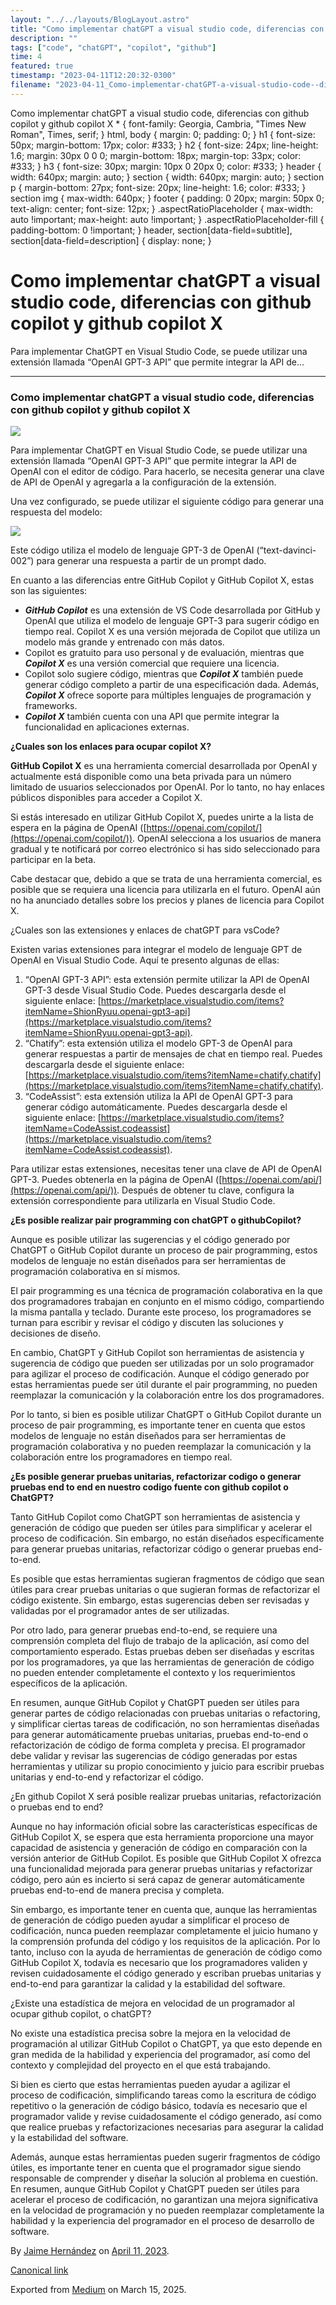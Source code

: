 ```yaml
---
layout: "../../layouts/BlogLayout.astro"
title: "Como implementar chatGPT a visual studio code, diferencias con github copilot y github copilot"
description: ""
tags: ["code", "chatGPT", "copilot", "github"]
time: 4
featured: true
timestamp: "2023-04-11T12:20:32-0300"
filename: "2023-04-11_Como-implementar-chatGPT-a-visual-studio-code--diferencias-con-github-copilot-y-github-copilot-X-62e20fd8cf88"
---
```


Como implementar chatGPT a visual studio code, diferencias con github copilot y github copilot X \* { font-family: Georgia, Cambria, "Times New Roman", Times, serif; } html, body { margin: 0; padding: 0; } h1 { font-size: 50px; margin-bottom: 17px; color: #333; } h2 { font-size: 24px; line-height: 1.6; margin: 30px 0 0 0; margin-bottom: 18px; margin-top: 33px; color: #333; } h3 { font-size: 30px; margin: 10px 0 20px 0; color: #333; } header { width: 640px; margin: auto; } section { width: 640px; margin: auto; } section p { margin-bottom: 27px; font-size: 20px; line-height: 1.6; color: #333; } section img { max-width: 640px; } footer { padding: 0 20px; margin: 50px 0; text-align: center; font-size: 12px; } .aspectRatioPlaceholder { max-width: auto !important; max-height: auto !important; } .aspectRatioPlaceholder-fill { padding-bottom: 0 !important; } header, section\[data-field=subtitle\], section\[data-field=description\] { display: none; }

Como implementar chatGPT a visual studio code, diferencias con github copilot y github copilot X
================================================================================================

Para implementar ChatGPT en Visual Studio Code, se puede utilizar una extensión llamada “OpenAI GPT-3 API” que permite integrar la API de…

* * *

### Como implementar chatGPT a visual studio code, diferencias con github copilot y github copilot X

![](https://cdn-images-1.medium.com/max/800/1*dPmQfysv15HIypSWCBAJfw.png)

Para implementar ChatGPT en Visual Studio Code, se puede utilizar una extensión llamada “OpenAI GPT-3 API” que permite integrar la API de OpenAI con el editor de código. Para hacerlo, se necesita generar una clave de API de OpenAI y agregarla a la configuración de la extensión.

Una vez configurado, se puede utilizar el siguiente código para generar una respuesta del modelo:

![](https://cdn-images-1.medium.com/max/800/1*vBTHZUIyqvF1XHLPOIVARg.png)

Este código utiliza el modelo de lenguaje GPT-3 de OpenAI (“text-davinci-002”) para generar una respuesta a partir de un prompt dado.

En cuanto a las diferencias entre GitHub Copilot y GitHub Copilot X, estas son las siguientes:

*   **_GitHub Copilot_** es una extensión de VS Code desarrollada por GitHub y OpenAI que utiliza el modelo de lenguaje GPT-3 para sugerir código en tiempo real. Copilot X es una versión mejorada de Copilot que utiliza un modelo más grande y entrenado con más datos.
*   Copilot es gratuito para uso personal y de evaluación, mientras que **_Copilot X_** es una versión comercial que requiere una licencia.
*   Copilot solo sugiere código, mientras que **_Copilot X_** también puede generar código completo a partir de una especificación dada. Además, **_Copilot X_** ofrece soporte para múltiples lenguajes de programación y frameworks.
*   **_Copilot X_** también cuenta con una API que permite integrar la funcionalidad en aplicaciones externas.

**¿Cuales son los enlaces para ocupar copilot X?**

**GitHub Copilot X** es una herramienta comercial desarrollada por OpenAI y actualmente está disponible como una beta privada para un número limitado de usuarios seleccionados por OpenAI. Por lo tanto, no hay enlaces públicos disponibles para acceder a Copilot X.

Si estás interesado en utilizar GitHub Copilot X, puedes unirte a la lista de espera en la página de OpenAI ([https://openai.com/copilot/](https://openai.com/copilot/)). OpenAI selecciona a los usuarios de manera gradual y te notificará por correo electrónico si has sido seleccionado para participar en la beta.

Cabe destacar que, debido a que se trata de una herramienta comercial, es posible que se requiera una licencia para utilizarla en el futuro. OpenAI aún no ha anunciado detalles sobre los precios y planes de licencia para Copilot X.

¿Cuales son las extensiones y enlaces de chatGPT para vsCode?

Existen varias extensiones para integrar el modelo de lenguaje GPT de OpenAI en Visual Studio Code. Aquí te presento algunas de ellas:

1.  “OpenAI GPT-3 API”: esta extensión permite utilizar la API de OpenAI GPT-3 desde Visual Studio Code. Puedes descargarla desde el siguiente enlace: [https://marketplace.visualstudio.com/items?itemName=ShionRyuu.openai-gpt3-api](https://marketplace.visualstudio.com/items?itemName=ShionRyuu.openai-gpt3-api).
2.  “Chatify”: esta extensión utiliza el modelo GPT-3 de OpenAI para generar respuestas a partir de mensajes de chat en tiempo real. Puedes descargarla desde el siguiente enlace: [https://marketplace.visualstudio.com/items?itemName=chatify.chatify](https://marketplace.visualstudio.com/items?itemName=chatify.chatify).
3.  “CodeAssist”: esta extensión utiliza la API de OpenAI GPT-3 para generar código automáticamente. Puedes descargarla desde el siguiente enlace: [https://marketplace.visualstudio.com/items?itemName=CodeAssist.codeassist](https://marketplace.visualstudio.com/items?itemName=CodeAssist.codeassist).

Para utilizar estas extensiones, necesitas tener una clave de API de OpenAI GPT-3. Puedes obtenerla en la página de OpenAI ([https://openai.com/api/](https://openai.com/api/)). Después de obtener tu clave, configura la extensión correspondiente para utilizarla en Visual Studio Code.

**¿Es posible realizar pair programming con chatGPT o githubCopilot?**

Aunque es posible utilizar las sugerencias y el código generado por ChatGPT o GitHub Copilot durante un proceso de pair programming, estos modelos de lenguaje no están diseñados para ser herramientas de programación colaborativa en sí mismos.

El pair programming es una técnica de programación colaborativa en la que dos programadores trabajan en conjunto en el mismo código, compartiendo la misma pantalla y teclado. Durante este proceso, los programadores se turnan para escribir y revisar el código y discuten las soluciones y decisiones de diseño.

En cambio, ChatGPT y GitHub Copilot son herramientas de asistencia y sugerencia de código que pueden ser utilizadas por un solo programador para agilizar el proceso de codificación. Aunque el código generado por estas herramientas puede ser útil durante el pair programming, no pueden reemplazar la comunicación y la colaboración entre los dos programadores.

Por lo tanto, si bien es posible utilizar ChatGPT o GitHub Copilot durante un proceso de pair programming, es importante tener en cuenta que estos modelos de lenguaje no están diseñados para ser herramientas de programación colaborativa y no pueden reemplazar la comunicación y la colaboración entre los programadores en tiempo real.

**¿Es posible generar pruebas unitarias, refactorizar codigo o generar pruebas end to end en nuestro codigo fuente con github copilot o ChatGPT?**

Tanto GitHub Copilot como ChatGPT son herramientas de asistencia y generación de código que pueden ser útiles para simplificar y acelerar el proceso de codificación. Sin embargo, no están diseñados específicamente para generar pruebas unitarias, refactorizar código o generar pruebas end-to-end.

Es posible que estas herramientas sugieran fragmentos de código que sean útiles para crear pruebas unitarias o que sugieran formas de refactorizar el código existente. Sin embargo, estas sugerencias deben ser revisadas y validadas por el programador antes de ser utilizadas.

Por otro lado, para generar pruebas end-to-end, se requiere una comprensión completa del flujo de trabajo de la aplicación, así como del comportamiento esperado. Estas pruebas deben ser diseñadas y escritas por los programadores, ya que las herramientas de generación de código no pueden entender completamente el contexto y los requerimientos específicos de la aplicación.

En resumen, aunque GitHub Copilot y ChatGPT pueden ser útiles para generar partes de código relacionadas con pruebas unitarias o refactoring, y simplificar ciertas tareas de codificación, no son herramientas diseñadas para generar automáticamente pruebas unitarias, pruebas end-to-end o refactorización de código de forma completa y precisa. El programador debe validar y revisar las sugerencias de código generadas por estas herramientas y utilizar su propio conocimiento y juicio para escribir pruebas unitarias y end-to-end y refactorizar el código.

¿En github Copilot X será posible realizar pruebas unitarias, refactorización o pruebas end to end?

Aunque no hay información oficial sobre las características específicas de GitHub Copilot X, se espera que esta herramienta proporcione una mayor capacidad de asistencia y generación de código en comparación con la versión anterior de GitHub Copilot. Es posible que GitHub Copilot X ofrezca una funcionalidad mejorada para generar pruebas unitarias y refactorizar código, pero aún es incierto si será capaz de generar automáticamente pruebas end-to-end de manera precisa y completa.

Sin embargo, es importante tener en cuenta que, aunque las herramientas de generación de código pueden ayudar a simplificar el proceso de codificación, nunca pueden reemplazar completamente el juicio humano y la comprensión profunda del código y los requisitos de la aplicación. Por lo tanto, incluso con la ayuda de herramientas de generación de código como GitHub Copilot X, todavía es necesario que los programadores validen y revisen cuidadosamente el código generado y escriban pruebas unitarias y end-to-end para garantizar la calidad y la estabilidad del software.

¿Existe una estadística de mejora en velocidad de un programador al ocupar github copilot, o chatGPT?

No existe una estadística precisa sobre la mejora en la velocidad de programación al utilizar GitHub Copilot o ChatGPT, ya que esto depende en gran medida de la habilidad y experiencia del programador, así como del contexto y complejidad del proyecto en el que está trabajando.

Si bien es cierto que estas herramientas pueden ayudar a agilizar el proceso de codificación, simplificando tareas como la escritura de código repetitivo o la generación de código básico, todavía es necesario que el programador valide y revise cuidadosamente el código generado, así como que realice pruebas y refactorizaciones necesarias para asegurar la calidad y la estabilidad del software.

Además, aunque estas herramientas pueden sugerir fragmentos de código útiles, es importante tener en cuenta que el programador sigue siendo responsable de comprender y diseñar la solución al problema en cuestión. En resumen, aunque GitHub Copilot y ChatGPT pueden ser útiles para acelerar el proceso de codificación, no garantizan una mejora significativa en la velocidad de programación y no pueden reemplazar completamente la habilidad y la experiencia del programador en el proceso de desarrollo de software.

By [Jaime Hernández](https://medium.com/@devjaime) on [April 11, 2023](https://medium.com/p/62e20fd8cf88).

[Canonical link](https://medium.com/@devjaime/como-implementar-chatgpt-a-visual-studio-code-diferencias-con-github-copilot-y-github-copilot-x-62e20fd8cf88)

Exported from [Medium](https://medium.com) on March 15, 2025.
